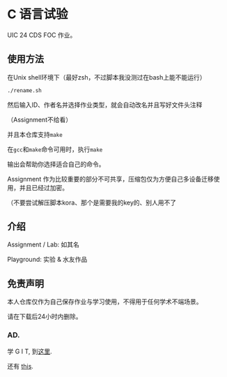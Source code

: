 # C 语言试验
UIC 24 CDS FOC 作业。

## 使用方法
在Unix shell环境下（最好zsh，不过脚本我没测过在bash上能不能运行）

```bash
./rename.sh
```

然后输入ID、作者名并选择作业类型，就会自动改名并且写好文件头注释

（Assignment不给看）

并且本仓库支持`make`

在`gcc`和`make`命令可用时，执行`make`

输出会帮助你选择适合自己的命令。

Assignment 作为比较重要的部分不可共享，压缩包仅为方便自己多设备迁移使用，并且已经过加密。

（不要尝试解压脚本kora、那个是需要我的key的、别人用不了

## 介绍
Assignment / Lab: 如其名

Playground: 实验 & 水友作品

## 免责声明
本人仓库仅作为自己保存作业与学习使用，不得用于任何学术不端场景。

请在下载后24小时内删除。

### AD.
学 G I T, 到[这里](./docs/git-guide.md).

还有 [this](./docs/看这个.md).